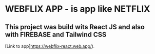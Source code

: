 # WEBFLIX APP - is app like NETFLIX
## This project was build wits React JS and also with FIREBASE and Tailwind CSS
 [Link to app]https://webflix-react.web.app/).
